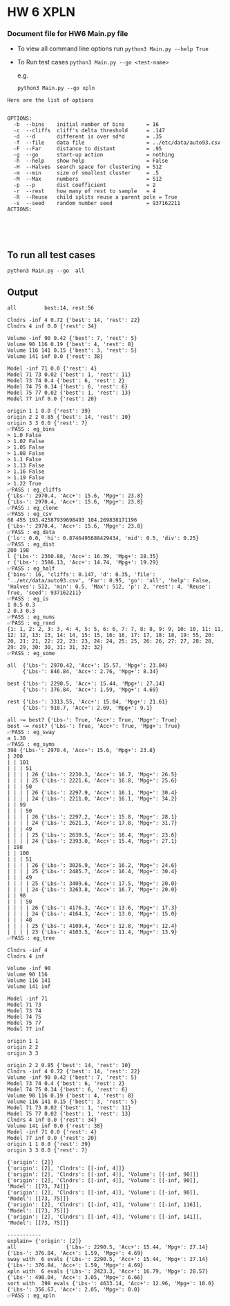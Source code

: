 # HW 6 XPLN


### Document file for HW6 Main.py file


- To view all command line options run 
    ```python3 Main.py --help True ```

- To Run test cases 
    ```python3 Main.py --go <test-name>```


    e.g.
    
    ```python3 Main.py --go xpln```
 

```
Here are the list of options

  
OPTIONS:
  -b  --bins    initial number of bins       = 16
  -c  --cliffs  cliff's delta threshold      = .147
  -d  --d       different is over sd*d       = .35
  -f  --file    data file                    = ../etc/data/auto93.csv
  -F  --Far     distance to distant          = .95
  -g  --go      start-up action              = nothing
  -h  --help    show help                    = False
  -H  --Halves  search space for clustering  = 512
  -m  --min     size of smallest cluster     = .5
  -M  --Max     numbers                      = 512
  -p  --p       dist coefficient             = 2
  -r  --rest    how many of rest to sample   = 4
  -R  --Reuse   child splits reuse a parent pole = True
  -s  --seed    random number seed           = 937162211
ACTIONS:



  

```

## To run all test cases

```python3 Main.py --go  all ```

## Output
```
all			best:14, rest:56

Clndrs -inf 4 0.72 {'best': 14, 'rest': 22}
Clndrs 4 inf 0.0 {'rest': 34}

Volume -inf 90 0.42 {'best': 7, 'rest': 5}
Volume 90 116 0.19 {'best': 4, 'rest': 8}
Volume 116 141 0.15 {'best': 3, 'rest': 5}
Volume 141 inf 0.0 {'rest': 38}

Model -inf 71 0.0 {'rest': 4}
Model 71 73 0.02 {'best': 1, 'rest': 11}
Model 73 74 0.4 {'best': 6, 'rest': 2}
Model 74 75 0.34 {'best': 6, 'rest': 6}
Model 75 77 0.02 {'best': 1, 'rest': 13}
Model 77 inf 0.0 {'rest': 20}

origin 1 1 0.0 {'rest': 39}
origin 2 2 0.85 {'best': 14, 'rest': 10}
origin 3 3 0.0 {'rest': 7}
✅PASS : eg_bins
> 1.0 False
> 1.02 False
> 1.05 False
> 1.08 False
> 1.1 False
> 1.13 False
> 1.16 False
> 1.19 False
> 1.22 True
✅PASS : eg_cliffs
{'Lbs-': 2970.4, 'Acc+': 15.6, 'Mpg+': 23.8}
{'Lbs-': 2970.4, 'Acc+': 15.6, 'Mpg+': 23.8}
✅PASS : eg_clone
✅PASS : eg_csv
68 455 193.42587939698493 104.269838171196
{'Lbs-': 2970.4, 'Acc+': 15.6, 'Mpg+': 23.8}
✅PASS : eg_data
{'lo': 0.0, 'hi': 0.8746495688429434, 'mid': 0.5, 'div': 0.25}
✅PASS : eg_dist
200 198
l {'Lbs-': 2360.88, 'Acc+': 16.39, 'Mpg+': 28.35}
r {'Lbs-': 3586.13, 'Acc+': 14.74, 'Mpg+': 19.29}
✅PASS : eg_half
{'bins': 16, 'cliffs': 0.147, 'd': 0.35, 'file': '../etc/data/auto93.csv', 'Far': 0.95, 'go': 'all', 'help': False, 'Halves': 512, 'min': 0.5, 'Max': 512, 'p': 2, 'rest': 4, 'Reuse': True, 'seed': 937162211}
✅PASS : eg_is
1 0.5 0.3
2 0.3 0.3
✅PASS : eg_nums
✅PASS : eg_rand
{1: 1, 2: 2, 3: 3, 4: 4, 5: 5, 6: 6, 7: 7, 8: 8, 9: 9, 10: 10, 11: 11, 12: 12, 13: 13, 14: 14, 15: 15, 16: 16, 17: 17, 18: 18, 19: 55, 20: 20, 21: 21, 22: 22, 23: 23, 24: 24, 25: 25, 26: 26, 27: 27, 28: 28, 29: 29, 30: 30, 31: 31, 32: 32}
✅PASS : eg_some

all  {'Lbs-': 2970.42, 'Acc+': 15.57, 'Mpg+': 23.84}
     {'Lbs-': 846.84, 'Acc+': 2.76, 'Mpg+': 8.34}

best {'Lbs-': 2290.5, 'Acc+': 15.44, 'Mpg+': 27.14}
     {'Lbs-': 376.84, 'Acc+': 1.59, 'Mpg+': 4.69}

rest {'Lbs-': 3313.55, 'Acc+': 15.84, 'Mpg+': 21.61}
     {'Lbs-': 910.7, 'Acc+': 2.69, 'Mpg+': 9.1}

all ~= best? {'Lbs-': True, 'Acc+': True, 'Mpg+': True}
best ~= rest? {'Lbs-': True, 'Acc+': True, 'Mpg+': True}
✅PASS : eg_sway
a 1.38
✅PASS : eg_syms
398 {'Lbs-': 2970.4, 'Acc+': 15.6, 'Mpg+': 23.8}
| 200 
| | 101 
| | | 51 
| | | | 26 {'Lbs-': 2230.3, 'Acc+': 16.7, 'Mpg+': 26.5}
| | | | 25 {'Lbs-': 2221.6, 'Acc+': 16.8, 'Mpg+': 25.6}
| | | 50 
| | | | 26 {'Lbs-': 2297.9, 'Acc+': 16.1, 'Mpg+': 30.4}
| | | | 24 {'Lbs-': 2211.0, 'Acc+': 16.1, 'Mpg+': 34.2}
| | 99 
| | | 50 
| | | | 26 {'Lbs-': 2297.2, 'Acc+': 15.8, 'Mpg+': 28.1}
| | | | 24 {'Lbs-': 2621.3, 'Acc+': 17.8, 'Mpg+': 31.7}
| | | 49 
| | | | 25 {'Lbs-': 2630.5, 'Acc+': 16.4, 'Mpg+': 23.6}
| | | | 24 {'Lbs-': 2393.0, 'Acc+': 15.4, 'Mpg+': 27.1}
| 198 
| | 100 
| | | 51 
| | | | 26 {'Lbs-': 3026.9, 'Acc+': 16.2, 'Mpg+': 24.6}
| | | | 25 {'Lbs-': 2485.7, 'Acc+': 16.4, 'Mpg+': 30.4}
| | | 49 
| | | | 25 {'Lbs-': 3409.6, 'Acc+': 17.5, 'Mpg+': 20.0}
| | | | 24 {'Lbs-': 3263.8, 'Acc+': 16.7, 'Mpg+': 20.0}
| | 98 
| | | 50 
| | | | 26 {'Lbs-': 4176.3, 'Acc+': 13.6, 'Mpg+': 17.3}
| | | | 24 {'Lbs-': 4164.3, 'Acc+': 13.0, 'Mpg+': 15.0}
| | | 48 
| | | | 25 {'Lbs-': 4109.4, 'Acc+': 12.8, 'Mpg+': 12.4}
| | | | 23 {'Lbs-': 4103.5, 'Acc+': 11.4, 'Mpg+': 13.9}
✅PASS : eg_tree

Clndrs -inf 4
Clndrs 4 inf

Volume -inf 90
Volume 90 116
Volume 116 141
Volume 141 inf

Model -inf 71
Model 71 73
Model 73 74
Model 74 75
Model 75 77
Model 77 inf

origin 1 1
origin 2 2
origin 3 3

origin 2 2 0.85 {'best': 14, 'rest': 10}
Clndrs -inf 4 0.72 {'best': 14, 'rest': 22}
Volume -inf 90 0.42 {'best': 7, 'rest': 5}
Model 73 74 0.4 {'best': 6, 'rest': 2}
Model 74 75 0.34 {'best': 6, 'rest': 6}
Volume 90 116 0.19 {'best': 4, 'rest': 8}
Volume 116 141 0.15 {'best': 3, 'rest': 5}
Model 71 73 0.02 {'best': 1, 'rest': 11}
Model 75 77 0.02 {'best': 1, 'rest': 13}
Clndrs 4 inf 0.0 {'rest': 34}
Volume 141 inf 0.0 {'rest': 38}
Model -inf 71 0.0 {'rest': 4}
Model 77 inf 0.0 {'rest': 20}
origin 1 1 0.0 {'rest': 39}
origin 3 3 0.0 {'rest': 7}

{'origin': [2]}
{'origin': [2], 'Clndrs': [[-inf, 4]]}
{'origin': [2], 'Clndrs': [[-inf, 4]], 'Volume': [[-inf, 90]]}
{'origin': [2], 'Clndrs': [[-inf, 4]], 'Volume': [[-inf, 90]], 'Model': [[73, 74]]}
{'origin': [2], 'Clndrs': [[-inf, 4]], 'Volume': [[-inf, 90]], 'Model': [[73, 75]]}
{'origin': [2], 'Clndrs': [[-inf, 4]], 'Volume': [[-inf, 116]], 'Model': [[73, 75]]}
{'origin': [2], 'Clndrs': [[-inf, 4]], 'Volume': [[-inf, 141]], 'Model': [[73, 75]]}

-----------
explain= {'origin': [2]}
all                {'Lbs-': 2290.5, 'Acc+': 15.44, 'Mpg+': 27.14} {'Lbs-': 376.84, 'Acc+': 1.59, 'Mpg+': 4.69}
sway with  6 evals {'Lbs-': 2290.5, 'Acc+': 15.44, 'Mpg+': 27.14} {'Lbs-': 376.84, 'Acc+': 1.59, 'Mpg+': 4.69}
xpln with  6 evals {'Lbs-': 2423.3, 'Acc+': 16.79, 'Mpg+': 28.57} {'Lbs-': 490.04, 'Acc+': 3.05, 'Mpg+': 6.66}
sort with  398 evals {'Lbs-': 4633.14, 'Acc+': 12.96, 'Mpg+': 10.0} {'Lbs-': 356.67, 'Acc+': 2.05, 'Mpg+': 0.0}
✅PASS : eg_xpln